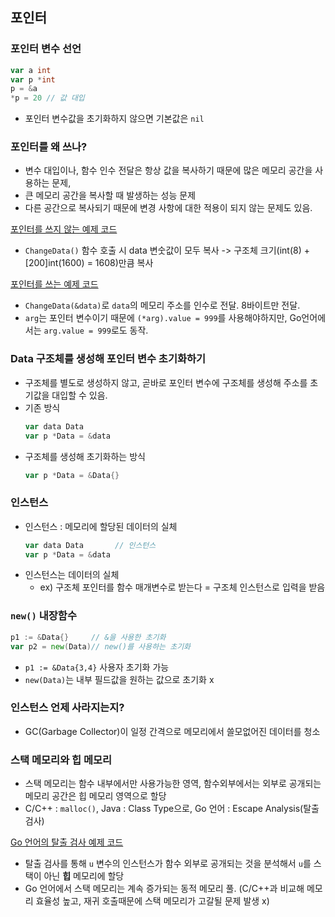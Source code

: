 ## 포인터

### 포인터 변수 선언

```go
var a int
var p *int
p = &a
*p = 20 // 값 대입
```

- 포인터 변수값을 초기화하지 않으면 기본값은 `nil`

### 포인터를 왜 쓰나?

- 변수 대입이나, 함수 인수 전달은 항상 값을 복사하기 때문에 많은 메모리 공간을 사용하는 문제,
- 큰 메모리 공간을 복사할 때 발생하는 성능 문제
- 다른 공간으로 복사되기 때문에 변경 사항에 대한 적용이 되지 않는 문제도 있음.

[포인터를 쓰지 않는 예제 코드](./no_pointer/main.go)

- `ChangeData()` 함수 호출 시 data 변숫값이 모두 복사 -> 구조체 크기(int(8) + [200]int(1600) = 1608)만큼 복사

[포인터를 쓰는 예제 코드](./yes_pointer/main.go)

- `ChangeData(&data)`로 `data`의 메모리 주소를 인수로 전달. 8바이트만 전달.
- `arg`는 포인터 변수이기 때문에 `(*arg).value = 999`를 사용해야하지만, Go언어에서는 `arg.value = 999`로도 동작.

### Data 구조체를 생성해 포인터 변수 초기화하기

- 구조체를 별도로 생성하지 않고, 곧바로 포인터 변수에 구조체를 생성해 주소를 초기값을 대입할 수 있음.
- 기존 방식
  ```go
  var data Data
  var p *Data = &data
  ```
- 구조체를 생성해 초기화하는 방식
  ```go
  var p *Data = &Data{}
  ```

### 인스턴스

- 인스턴스 : 메모리에 할당된 데이터의 실체
  ```go
  var data Data       // 인스턴스
  var p *Data = &data
  ```
- 인스턴스는 데이터의 실체
  - ex) 구조체 포인터를 함수 매개변수로 받는다 = 구조체 인스턴스로 입력을 받음

### `new()` 내장함수

```go
p1 := &Data{}     // &을 사용한 초기화
var p2 = new(Data)// new()를 사용하는 초기화
```

- `p1 := &Data{3,4}` 사용자 초기화 가능
- `new(Data)`는 내부 필드값을 원하는 값으로 초기화 x

### 인스턴스 언제 사라지는지?

- GC(Garbage Collector)이 일정 간격으로 메모리에서 쓸모없어진 데이터를 청소

### 스택 메모리와 힙 메모리

- 스택 메모리는 함수 내부에서만 사용가능한 영역, 함수외부에서는 외부로 공개되는 메모리 공간은 힙 메모리 영역으로 할당
- C/C++ : `malloc()`, Java : Class Type으로, Go 언어 : Escape Analysis(탈출 검사)

[Go 언어의 탈출 검사 예제 코드](./heap_memory/main.go)

- 탈출 검사를 통해 `u` 변수의 인스턴스가 함수 외부로 공개되는 것을 분석해서 `u`를 스택이 아닌 **힙** 메모리에 할당
- Go 언어에서 스택 메모리는 계속 증가되는 동적 메모리 풀. (C/C++과 비교해 메모리 효율성 높고, 재귀 호출때문에 스택 메모리가 고갈될 문제 발생 x)
